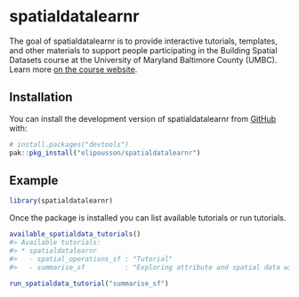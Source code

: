 
<!-- README.md is generated from README.Rmd. Please edit that file -->

# spatialdatalearnr

<!-- badges: start -->
<!-- badges: end -->

The goal of spatialdatalearnr is to provide interactive tutorials,
templates, and other materials to support people participating in the
Building Spatial Datasets course at the University of Maryland Baltimore
County (UMBC). Learn more [on the course
website](https://elipousson.github.io/bldgspatialdata).

## Installation

You can install the development version of spatialdatalearnr from
[GitHub](https://github.com/) with:

``` r
# install.packages("devtools")
pak::pkg_install("elipousson/spatialdatalearnr")
```

## Example

``` r
library(spatialdatalearnr)
```

Once the package is installed you can list available tutorials or run
tutorials.

``` r
available_spatialdata_tutorials()
#> Available tutorials:
#> * spatialdatalearnr
#>   - spatial_operations_sf : "Tutorial"
#>   - summarise_sf          : "Exploring attribute and spatial data with dplyr ...
```

``` r
run_spatialdata_tutorial("summarise_sf")
```
